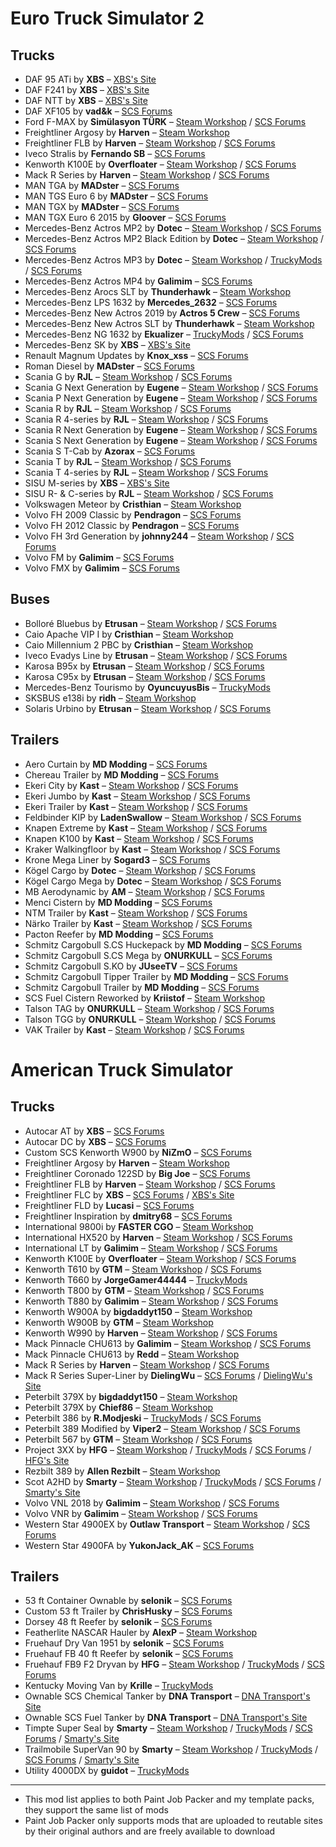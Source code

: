 # Euro Truck Simulator 2

## Trucks

* DAF 95 ATi by **XBS** – [XBS's Site](https://www.xbsmods.tk/ets2)
* DAF F241 by **XBS** – [XBS's Site](https://www.xbsmods.tk/ets2)
* DAF NTT by **XBS** – [XBS's Site](https://www.xbsmods.tk/ets2)
* DAF XF105 by **vad&k** – [SCS Forums](https://forum.scssoft.com/viewtopic.php?f=35&t=223465)
* Ford F-MAX by **Simülasyon TÜRK** – [Steam Workshop](https://steamcommunity.com/sharedfiles/filedetails/?id=1915802227) / [SCS Forums](https://forum.scssoft.com/viewtopic.php?f=35&t=274617)
* Freightliner Argosy by **Harven** – [Steam Workshop](https://steamcommunity.com/sharedfiles/filedetails/?id=2131434074)
* Freightliner FLB by **Harven** – [Steam Workshop](https://steamcommunity.com/sharedfiles/filedetails/?id=867655192) / [SCS Forums](https://forum.scssoft.com/viewtopic.php?t=228835)
* Iveco Stralis by **Fernando SB** – [SCS Forums](https://forum.scssoft.com/viewtopic.php?f=35&t=284965)
* Kenworth K100E by **Overfloater** – [Steam Workshop](https://steamcommunity.com/sharedfiles/filedetails/?id=1814887717) / [SCS Forums](https://forum.scssoft.com/viewtopic.php?f=207&t=274886)
* Mack R Series by **Harven** – [Steam Workshop](https://steamcommunity.com/sharedfiles/filedetails/?id=1465115042) / [SCS Forums](https://forum.scssoft.com/viewtopic.php?f=207&t=256935)
* MAN TGA by **MADster** – [SCS Forums](https://forum.scssoft.com/viewtopic.php?f=35&t=196526)
* MAN TGS Euro 6 by **MADster** – [SCS Forums](https://forum.scssoft.com/viewtopic.php?f=35&t=166544)
* MAN TGX by **MADster** – [SCS Forums](https://forum.scssoft.com/viewtopic.php?f=35&t=177409)
* MAN TGX Euro 6 2015 by **Gloover** – [SCS Forums](https://forum.scssoft.com/viewtopic.php?f=35&t=296252)
* Mercedes-Benz Actros MP2 by **Dotec** – [Steam Workshop](https://steamcommunity.com/sharedfiles/filedetails/?id=2333621047) / [SCS Forums](https://forum.scssoft.com/viewtopic.php?f=35&t=289988)
* Mercedes-Benz Actros MP2 Black Edition by **Dotec** – [Steam Workshop](https://steamcommunity.com/sharedfiles/filedetails/?id=2335508587) / [SCS Forums](https://forum.scssoft.com/viewtopic.php?f=35&t=285438)
* Mercedes-Benz Actros MP3 by **Dotec** – [Steam Workshop](https://steamcommunity.com/sharedfiles/filedetails/?id=2462431555) / [TruckyMods](https://truckymods.io/euro-truck-simulator-2/trucks/mercedes-benz-actros-mp3) / [SCS Forums](https://forum.scssoft.com/viewtopic.php?f=35&t=294253)
* Mercedes-Benz Actros MP4 by **Galimim** – [SCS Forums](https://forum.scssoft.com/viewtopic.php?f=35&t=276682)
* Mercedes-Benz Arocs SLT by **Thunderhawk** – [Steam Workshop](https://steamcommunity.com/sharedfiles/filedetails/?id=741673588)
* Mercedes-Benz LPS 1632 by **Mercedes_2632** – [SCS Forums](https://forum.scssoft.com/viewtopic.php?t=308364)
* Mercedes-Benz New Actros 2019 by **Actros 5 Crew** – [SCS Forums](https://forum.scssoft.com/viewtopic.php?f=35&t=287117)
* Mercedes-Benz New Actros SLT by **Thunderhawk** – [Steam Workshop](https://steamcommunity.com/sharedfiles/filedetails/?id=741673588)
* Mercedes-Benz NG 1632 by **Ekualizer** – [TruckyMods](https://truckymods.io/euro-truck-simulator-2/trucks/mercedes-1632-ng) / [SCS Forums](https://forum.scssoft.com/viewtopic.php?f=35&t=305955)
* Mercedes-Benz SK by **XBS** – [XBS's Site](https://www.xbsmods.tk/ets2)
* Renault Magnum Updates by **Knox_xss** – [SCS Forums](https://forum.scssoft.com/viewtopic.php?f=35&t=194202)
* Roman Diesel by **MADster** – [SCS Forums](https://forum.scssoft.com/viewtopic.php?f=35&t=293953)
* Scania G by **RJL** – [Steam Workshop](https://steamcommunity.com/sharedfiles/filedetails/?id=2466514780) / [SCS Forums](https://forum.scssoft.com/viewtopic.php?f=35&t=299475)
* Scania G Next Generation by **Eugene** – [Steam Workshop](https://steamcommunity.com/sharedfiles/filedetails/?id=1764268887) / [SCS Forums](https://forum.scssoft.com/viewtopic.php?f=35&t=247941)
* Scania P Next Generation by **Eugene** – [Steam Workshop](https://steamcommunity.com/sharedfiles/filedetails/?id=1764268887) / [SCS Forums](https://forum.scssoft.com/viewtopic.php?f=35&t=247941)
* Scania R by **RJL** – [Steam Workshop](https://steamcommunity.com/sharedfiles/filedetails/?id=2466514780) / [SCS Forums](https://forum.scssoft.com/viewtopic.php?f=35&t=299473)
* Scania R 4-series by **RJL** – [Steam Workshop](https://steamcommunity.com/sharedfiles/filedetails/?id=2466514780) / [SCS Forums](https://forum.scssoft.com/viewtopic.php?f=35&t=299475)
* Scania R Next Generation by **Eugene** – [Steam Workshop](https://steamcommunity.com/sharedfiles/filedetails/?id=1764268887) / [SCS Forums](https://forum.scssoft.com/viewtopic.php?f=35&t=247941)
* Scania S Next Generation by **Eugene** – [Steam Workshop](https://steamcommunity.com/sharedfiles/filedetails/?id=1764268887) / [SCS Forums](https://forum.scssoft.com/viewtopic.php?f=35&t=247941)
* Scania S T-Cab by **Azorax** – [SCS Forums](https://forum.scssoft.com/viewtopic.php?f=35&t=294695)
* Scania T by **RJL** – [Steam Workshop](https://steamcommunity.com/sharedfiles/filedetails/?id=2466522174) / [SCS Forums](https://forum.scssoft.com/viewtopic.php?f=35&t=299474)
* Scania T 4-series by **RJL** – [Steam Workshop](https://steamcommunity.com/sharedfiles/filedetails/?id=2466522174) / [SCS Forums](https://forum.scssoft.com/viewtopic.php?f=35&t=299475)
* SISU M-series by **XBS** – [XBS's Site](https://www.xbsmods.tk/ets2)
* SISU R- & C-series by **RJL** – [Steam Workshop](https://steamcommunity.com/sharedfiles/filedetails/?id=2701730682) / [SCS Forums](https://forum.scssoft.com/viewtopic.php?t=307199)
* Volkswagen Meteor by **Cristhian** – [Steam Workshop](https://steamcommunity.com/sharedfiles/filedetails/?id=2232719369)
* Volvo FH 2009 Classic by **Pendragon** – [SCS Forums](https://forum.scssoft.com/viewtopic.php?f=35&t=197804)
* Volvo FH 2012 Classic by **Pendragon** – [SCS Forums](https://forum.scssoft.com/viewtopic.php?f=35&t=197804)
* Volvo FH 3rd Generation by **johnny244** – [Steam Workshop](https://steamcommunity.com/sharedfiles/filedetails/?id=2355498395) / [SCS Forums](https://forum.scssoft.com/viewtopic.php?f=35&t=290872)
* Volvo FM by **Galimim** – [SCS Forums](https://forum.scssoft.com/viewtopic.php?f=35&t=278044)
* Volvo FMX by **Galimim** – [SCS Forums](https://forum.scssoft.com/viewtopic.php?f=35&t=278044)

## Buses

* Bolloré Bluebus by **Etrusan** – [Steam Workshop](https://steamcommunity.com/sharedfiles/filedetails/?id=2411589278) / [SCS Forums](https://forum.scssoft.com/viewtopic.php?f=35&t=293498)
* Caio Apache VIP I by **Cristhian** – [Steam Workshop](https://steamcommunity.com/sharedfiles/filedetails/?id=2627378240)
* Caio Millennium 2 PBC by **Cristhian** – [Steam Workshop](https://steamcommunity.com/sharedfiles/filedetails/?id=1601416070)
* Iveco Evadys Line by **Etrusan** – [Steam Workshop](https://steamcommunity.com/sharedfiles/filedetails/?id=1986485167) / [SCS Forums](https://forum.scssoft.com/viewtopic.php?f=35&t=291295)
* Karosa B95x by **Etrusan** – [Steam Workshop](https://steamcommunity.com/sharedfiles/filedetails/?id=2059274297) / [SCS Forums](https://forum.scssoft.com/viewtopic.php?f=35&t=291294)
* Karosa C95x by **Etrusan** – [Steam Workshop](https://steamcommunity.com/sharedfiles/filedetails/?id=2059274297) / [SCS Forums](https://forum.scssoft.com/viewtopic.php?f=35&t=291294)
* Mercedes-Benz Tourismo by **OyuncuyusBis** – [TruckyMods](https://truckymods.io/euro-truck-simulator-2/bus/mb-new-tourismo-2018)
* SKSBUS e138i by **ridh** – [Steam Workshop](https://steamcommunity.com/sharedfiles/filedetails/?id=2562917080)
* Solaris Urbino by **Etrusan** – [Steam Workshop](https://steamcommunity.com/sharedfiles/filedetails/?id=1893063436) / [SCS Forums](https://forum.scssoft.com/viewtopic.php?f=35&t=291296)

## Trailers

* Aero Curtain by **MD Modding** – [SCS Forums](https://forum.scssoft.com/viewtopic.php?f=36&t=259222)
* Chereau Trailer by **MD Modding** – [SCS Forums](https://forum.scssoft.com/viewtopic.php?f=36&t=259133)
* Ekeri City by **Kast** – [Steam Workshop](https://steamcommunity.com/sharedfiles/filedetails/?id=1430605250) / [SCS Forums](https://forum.scssoft.com/viewtopic.php?f=36&t=251460)
* Ekeri Jumbo by **Kast** – [Steam Workshop](https://steamcommunity.com/sharedfiles/filedetails/?id=1430605250) / [SCS Forums](https://forum.scssoft.com/viewtopic.php?f=36&t=251460)
* Ekeri Trailer by **Kast** – [Steam Workshop](https://steamcommunity.com/sharedfiles/filedetails/?id=1430605250) / [SCS Forums](https://forum.scssoft.com/viewtopic.php?f=36&t=251460)
* Feldbinder KIP by **LadenSwallow** – [Steam Workshop](https://steamcommunity.com/sharedfiles/filedetails/?id=1958469898) / [SCS Forums](https://forum.scssoft.com/viewtopic.php?f=36&t=279245)
* Knapen Extreme by **Kast** – [Steam Workshop](https://steamcommunity.com/sharedfiles/filedetails/?id=1709544505) / [SCS Forums](https://forum.scssoft.com/viewtopic.php?f=36&t=270442)
* Knapen K100 by **Kast** – [Steam Workshop](https://steamcommunity.com/sharedfiles/filedetails/?id=1709544505) / [SCS Forums](https://forum.scssoft.com/viewtopic.php?f=36&t=270442)
* Kraker Walkingfloor by **Kast** – [Steam Workshop](https://steamcommunity.com/sharedfiles/filedetails/?id=1431285928) / [SCS Forums](https://forum.scssoft.com/viewtopic.php?f=36&t=233975)
* Krone Mega Liner by **Sogard3** – [SCS Forums](https://forum.scssoft.com/viewtopic.php?f=36&t=260235)
* Kögel Cargo by **Dotec** – [Steam Workshop](https://steamcommunity.com/sharedfiles/filedetails/?id=2617651195) / [SCS Forums](https://forum.scssoft.com/viewtopic.php?f=36&t=303068)
* Kögel Cargo Mega by **Dotec** – [Steam Workshop](https://steamcommunity.com/sharedfiles/filedetails/?id=2617651195) / [SCS Forums](https://forum.scssoft.com/viewtopic.php?f=36&t=303068)
* MB Aerodynamic by **AM** – [Steam Workshop](https://steamcommunity.com/sharedfiles/filedetails/?id=2091516269) / [SCS Forums](https://forum.scssoft.com/viewtopic.php?f=36&t=268003)
* Menci Cistern by **MD Modding** – [SCS Forums](https://forum.scssoft.com/viewtopic.php?f=36&t=260010)
* NTM Trailer by **Kast** – [Steam Workshop](https://steamcommunity.com/sharedfiles/filedetails/?id=1431253303) / [SCS Forums](https://forum.scssoft.com/viewtopic.php?f=36&t=250206)
* Närko Trailer by **Kast** – [Steam Workshop](https://steamcommunity.com/sharedfiles/filedetails/?id=2100157424) / [SCS Forums](https://forum.scssoft.com/viewtopic.php?f=36&t=285206)
* Pacton Reefer by **MD Modding** – [SCS Forums](https://forum.scssoft.com/viewtopic.php?f=36&t=270164)
* Schmitz Cargobull S.CS Huckepack by **MD Modding** – [SCS Forums](https://forum.scssoft.com/viewtopic.php?f=36&t=231396)
* Schmitz Cargobull S.CS Mega by **ONURKULL** – [SCS Forums](https://forum.scssoft.com/viewtopic.php?f=36&t=293677)
* Schmitz Cargobull S.KO by **JUseeTV** – [SCS Forums](https://forum.scssoft.com/viewtopic.php?f=36&t=294962)
* Schmitz Cargobull Tipper Trailer by **MD Modding** – [SCS Forums](https://forum.scssoft.com/viewtopic.php?f=36&t=252290)
* Schmitz Cargobull Trailer by **MD Modding** – [SCS Forums](https://forum.scssoft.com/viewtopic.php?f=36&t=252193)
* SCS Fuel Cistern Reworked by **Kriistof** – [Steam Workshop](https://steamcommunity.com/sharedfiles/filedetails/?id=2725478431)
* Talson TAG by **ONURKULL** – [Steam Workshop](https://steamcommunity.com/sharedfiles/filedetails/?id=1431253303) / [SCS Forums](https://forum.scssoft.com/viewtopic.php?f=36&t=250206)
* Talson TGG by **ONURKULL** – [Steam Workshop](https://steamcommunity.com/sharedfiles/filedetails/?id=1431253303) / [SCS Forums](https://forum.scssoft.com/viewtopic.php?f=36&t=250206)
* VAK Trailer by **Kast** – [Steam Workshop](https://steamcommunity.com/sharedfiles/filedetails/?id=1443578012) / [SCS Forums](https://forum.scssoft.com/viewtopic.php?f=36&t=256559)

# American Truck Simulator 

## Trucks

* Autocar AT by **XBS** – [SCS Forums](https://forum.scssoft.com/viewtopic.php?f=207&t=275163)
* Autocar DC by **XBS** – [SCS Forums](https://forum.scssoft.com/viewtopic.php?f=207&t=275163)
* Custom SCS Kenworth W900 by **NiZmO** – [SCS Forums](https://steamcommunity.com/sharedfiles/filedetails/?id=2448009922)
* Freightliner Argosy by **Harven** – [Steam Workshop](https://steamcommunity.com/sharedfiles/filedetails/?id=2113006265)
* Freightliner Coronado 122SD by **Big Joe** – [SCS Forums](https://forum.scssoft.com/viewtopic.php?f=207&t=285445)
* Freightliner FLB by **Harven** – [Steam Workshop](https://steamcommunity.com/sharedfiles/filedetails/?id=867643690) / [SCS Forums](https://forum.scssoft.com/viewtopic.php?f=207&t=228835)
* Freightliner FLC by **XBS** – [SCS Forums](https://forum.scssoft.com/viewtopic.php?f=207&t=282638) / [XBS's Site](https://www.xbsmods.tk/ats)
* Freightliner FLD by **Lucasi** – [SCS Forums](https://forum.scssoft.com/viewtopic.php?f=207&t=288179)
* Freightliner Inspiration by **dmitry68** – [SCS Forums](https://forum.scssoft.com/viewtopic.php?t=229591)
* International 9800i by **FASTER CGO** – [Steam Workshop](https://steamcommunity.com/sharedfiles/filedetails/?id=2698417437)
* International HX520 by **Harven** – [Steam Workshop](https://steamcommunity.com/sharedfiles/filedetails/?id=2559065735) / [SCS Forums](https://forum.scssoft.com/viewtopic.php?f=207&t=302587)
* International LT by **Galimim** – [Steam Workshop](https://steamcommunity.com/sharedfiles/filedetails/?id=1832865824) / [SCS Forums](https://forum.scssoft.com/viewtopic.php?f=207&t=272906)
* Kenworth K100E by **Overfloater** – [Steam Workshop](https://steamcommunity.com/sharedfiles/filedetails/?id=1815959194) / [SCS Forums](https://forum.scssoft.com/viewtopic.php?f=207&t=274886)
* Kenworth T610 by **GTM** – [Steam Workshop](https://steamcommunity.com/sharedfiles/filedetails/?id=1305493186) / [SCS Forums](https://forum.scssoft.com/viewtopic.php?f=207&t=250790)
* Kenworth T660 by **JorgeGamer44444** – [TruckyMods](https://truckymods.io/american-truck-simulator/trucks/kenworth-t660-2009)
* Kenworth T800 by **GTM** – [Steam Workshop](https://steamcommunity.com/sharedfiles/filedetails/?id=1387205658) / [SCS Forums](https://forum.scssoft.com/viewtopic.php?f=207&t=254804)
* Kenworth T880 by **Galimim** – [Steam Workshop](https://steamcommunity.com/sharedfiles/filedetails/?id=1896118879) / [SCS Forums](https://forum.scssoft.com/viewtopic.php?f=207&t=261407)
* Kenworth W900A by **bigdaddyt150** – [Steam Workshop](https://steamcommunity.com/sharedfiles/filedetails/?id=2032655017)
* Kenworth W900B by **GTM** – [Steam Workshop](https://steamcommunity.com/sharedfiles/filedetails/?id=1378683697)
* Kenworth W990 by **Harven** – [Steam Workshop](https://steamcommunity.com/sharedfiles/filedetails/?id=1781104022) / [SCS Forums](https://forum.scssoft.com/viewtopic.php?f=207&t=274473)
* Mack Pinnacle CHU613 by **Galimim** – [Steam Workshop](https://steamcommunity.com/sharedfiles/filedetails/?id=2288125958) / [SCS Forums](https://forum.scssoft.com/viewtopic.php?f=207&t=265785)
* Mack Pinnacle CHU613 by **Redd** – [Steam Workshop](https://steamcommunity.com/workshop/filedetails/?id=1943894280)
* Mack R Series by **Harven** – [Steam Workshop](https://steamcommunity.com/sharedfiles/filedetails/?id=1463066263) / [SCS Forums](https://forum.scssoft.com/viewtopic.php?f=207&t=256935)
* Mack R Series Super-Liner by **DielingWu** – [SCS Forums](https://forum.scssoft.com/viewtopic.php?t=304822) / [DielingWu's Site](https://dielingwu.gumroad.com/l/djlqa)
* Peterbilt 379X by **bigdaddyt150** – [Steam Workshop](https://steamcommunity.com/sharedfiles/filedetails/?id=2032768269)
* Peterbilt 379X by **Chief86** – [Steam Workshop](https://steamcommunity.com/sharedfiles/filedetails/?id=2639485237)
* Peterbilt 386 by **R.Modjeski** – [TruckyMods](https://truckymods.io/american-truck-simulator/trucks/peterbilt-386) / [SCS Forums](https://forum.scssoft.com/viewtopic.php?f=207&t=284614)
* Peterbilt 389 Modified by **Viper2** – [Steam Workshop](https://steamcommunity.com/sharedfiles/filedetails/?id=724654784) / [SCS Forums](https://forum.scssoft.com/viewtopic.php?f=207&t=200096)
* Peterbilt 567 by **GTM** – [Steam Workshop](https://steamcommunity.com/sharedfiles/filedetails/?id=1410475763) / [SCS Forums](https://forum.scssoft.com/viewtopic.php?f=207&t=255232)
* Project 3XX by **HFG** – [Steam Workshop](https://steamcommunity.com/sharedfiles/filedetails/?id=1835092596) / [TruckyMods](https://truckymods.io/american-truck-simulator/trucks/project-3xx) / [SCS Forums](https://forum.scssoft.com/viewtopic.php?f=207&t=256189) / [HFG's Site](https://halffastgaming.wixsite.com/halffast/downloads)
* Rezbilt 389 by **Allen Rezbilt** – [Steam Workshop](https://steamcommunity.com/sharedfiles/filedetails/?id=2626143691)
* Scot A2HD by **Smarty** – [Steam Workshop](https://steamcommunity.com/sharedfiles/filedetails/?id=661658019) / [TruckyMods](https://truckymods.io/american-truck-simulator/trucks/scr-scot-a2hd-v2) / [SCS Forums](https://forum.scssoft.com/viewtopic.php?f=207&t=201612) / [Smarty's Site](https://scr-rigs.com/index.php?act=ats_trk&p=1&dlid=262)
* Volvo VNL 2018 by **Galimim** – [Steam Workshop](https://steamcommunity.com/sharedfiles/filedetails/?id=1832939055) / [SCS Forums](https://forum.scssoft.com/viewtopic.php?f=207&t=256560)
* Volvo VNR by **Galimim** – [Steam Workshop](https://steamcommunity.com/sharedfiles/filedetails/?id=1833428947) / [SCS Forums](https://forum.scssoft.com/viewtopic.php?f=207&t=256338)
* Western Star 4900EX by **Outlaw Transport** – [Steam Workshop](https://steamcommunity.com/sharedfiles/filedetails/?id=2749967627) / [SCS Forums](https://forum.scssoft.com/viewtopic.php?t=305574)
* Western Star 4900FA by **YukonJack_AK** – [SCS Forums](https://forum.scssoft.com/viewtopic.php?f=207&t=282025)

## Trailers

* 53 ft Container Ownable by **selonik** – [SCS Forums](https://forum.scssoft.com/viewtopic.php?f=208&t=268432)
* Custom 53 ft Trailer by **ChrisHusky** – [SCS Forums](https://forum.scssoft.com/viewtopic.php?f=208&t=260285)
* Dorsey 48 ft Reefer by **selonik** – [SCS Forums](https://forum.scssoft.com/viewtopic.php?f=208&t=291506)
* Featherlite NASCAR Hauler by **AlexP** – [Steam Workshop](https://steamcommunity.com/sharedfiles/filedetails/?id=2634244257)
* Fruehauf Dry Van 1951 by **selonik** – [SCS Forums](https://forum.scssoft.com/viewtopic.php?f=208&t=282617)
* Fruehauf FB 40 ft Reefer by **selonik** – [SCS Forums](https://forum.scssoft.com/viewtopic.php?f=208&t=282742)
* Fruehauf FB9 F2 Dryvan by **HFG** – [Steam Workshop](https://steamcommunity.com/sharedfiles/filedetails/?id=2224171226) / [TruckyMods](https://truckymods.io/american-truck-simulator/trailers/fruehauf-dryvan-circa-1975) / [SCS Forums](https://forum.scssoft.com/viewtopic.php?f=208&t=289490)
* Kentucky Moving Van by **Krille** – [TruckyMods](https://truckymods.io/american-truck-simulator/trailers/rd-moving-van)
* Ownable SCS Chemical Tanker by **DNA Transport** – [DNA Transport's Site](https://www.facebook.com/dnatransportats/posts/357706905678131)
* Ownable SCS Fuel Tanker by **DNA Transport** – [DNA Transport's Site](https://www.facebook.com/dnatransportats/posts/357706905678131)
* Timpte Super Seal by **Smarty** – [Steam Workshop](https://steamcommunity.com/sharedfiles/filedetails/?id=2758819524) / [TruckyMods](https://truckymods.io/american-truck-simulator/trailers/scr-timpte-super-seal) / [SCS Forums](https://forum.scssoft.com/viewtopic.php?t=253453) / [Smarty's Site](https://scr-rigs.com/index.php?act=ats_trl&p=1&dlid=275)
* Trailmobile SuperVan 90 by **Smarty** – [Steam Workshop](https://steamcommunity.com/sharedfiles/filedetails/?id=1165035373) / [TruckyMods](https://truckymods.io/american-truck-simulator/trailers/scr-trailmobile-supervan-90) / [SCS Forums](https://forum.scssoft.com/viewtopic.php?f=208&t=237570) / [Smarty's Site](https://scr-rigs.com/index.php?act=ats_trl)
* Utility 4000DX by **guidot** – [TruckyMods](https://truckymods.io/american-truck-simulator/trailers/utility-4000dx)

---

* This mod list applies to both Paint Job Packer and my template packs, they support the same list of mods
* Paint Job Packer only supports mods that are uploaded to reutable sites by their original authors and are freely available to download
